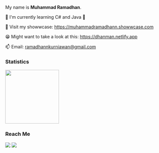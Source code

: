 My name is **Muhammad Ramadhan**.

🎯 I'm currently learning C# and Java 🤯

🔎 Visit my showwcase: https://muhammadramadhann.showwcase.com

😁 Might want to take a look at this: https://dhanman.netlify.app

📫 Email: ramadhannkurniawan@gmail.com

### Statistics  
<div align="left">
<a href="https://github.com/muhammadramadhann">
  <img height="170em" src="https://github-readme-stats-eight-theta.vercel.app/api/top-langs/?username=muhammadramadhann&layout=compact&langs_count=16&theme=dracula"/>
</a>
</div>

### Reach Me 
<p id="socialIcons">
  <a href="https://linkedin.com/in/muhammadramadhankurniawan" alt="LinkedIn">
    <img src="https://img.shields.io/badge/-LinkedIn-blue?style=flat-square&logo=linkedin" /></a>
  <a href="https://instagram.com/ramadhanman_id" alt="Instagram">
    <img src="https://img.shields.io/badge/-Instagram-E4405F?style=flat-square&logo=instagram&logoColor=white" /></a>
</p>
